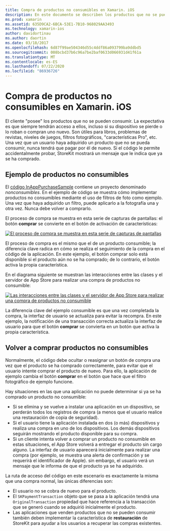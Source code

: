 ```yaml
---
title: Compra de productos no consumibles en Xamarin. iOS
description: En este documento se describen los productos que no se pueden consumir en Xamarin. iOS, que son características adquiridas por un usuario que permanecen disponibles indefinidamente, independientemente del dispositivo.
ms.prod: xamarin
ms.assetid: 635D9CA2-6BCA-53E1-7B10-968029AA3493
ms.technology: xamarin-ios
author: davidortinau
ms.author: daortin
ms.date: 03/18/2017
ms.openlocfilehash: 6d87f99ae504346d55c4ddf86a093799ba9ddbd5
ms.sourcegitcommit: 008bcbd37b6c96a7be2baf0633d066931d41f61a
ms.translationtype: MT
ms.contentlocale: es-ES
ms.lasthandoff: 07/22/2020
ms.locfileid: "86936726"
---
```

# <a name="purchasing-non-consumable-products-in-xamarinios"></a>Compra de productos no consumibles en Xamarin. iOS

El cliente "posee" los productos que no se pueden consumir. La expectativa es que siempre tendrán acceso a ellos, incluso si su dispositivo se pierde o lo roban o compran uno nuevo. Son útiles para libros, problemas de revistas, niveles de juegos, filtros fotográficos, "características Pro", etc. Una vez que un usuario haya adquirido un producto que no se pueda consumir, nunca tendrá que pagar por él de nuevo. Si el código le permite accidentalmente probar, StoreKit mostrará un mensaje que le indica que ya se ha comprado.

## <a name="non-consumable-products-sample"></a>Ejemplo de productos no consumibles

El [código InAppPurchaseSample](https://docs.microsoft.com/samples/xamarin/ios-samples/storekit) contiene un proyecto denominado *nonconsumibles*. En el ejemplo de código se muestra cómo implementar productos no consumibles mediante el uso de filtros de foto como ejemplo. Una vez que haya adquirido un filtro, puede aplicarlo a la fotografía una y otra vez. Nunca debe volver a comprarlo.   

El proceso de compra se muestra en esta serie de capturas de pantallas: el botón **comprar** se convierte en el botón de activación de características:   

 [![El proceso de compra se muestra en esta serie de capturas de pantallas](purchasing-non-consumable-products-images/image34.png)](purchasing-non-consumable-products-images/image34.png#lightbox)   

El proceso de compra es el mismo que el de un producto consumible; la diferencia clave radica en cómo se realiza el seguimiento de la compra en el código de la aplicación. En este ejemplo, el botón comprar solo está disponible si el producto aún no se ha comprado; de lo contrario, el botón activa la propia característica.   

En el diagrama siguiente se muestran las interacciones entre las clases y el servidor de App Store para realizar una compra de productos no consumible:   

 [![Las interacciones entre las clases y el servidor de App Store para realizar una compra de productos no consumible](purchasing-non-consumable-products-images/image35.png)](purchasing-non-consumable-products-images/image35.png#lightbox)   

La diferencia clave del ejemplo consumible es que una vez completada la compra, la interfaz de usuario se actualiza para evitar la recompra. En este ejemplo, la notificación de una transacción correcta actualiza la interfaz de usuario para que el botón **comprar** se convierta en un botón que activa la propia característica.

## <a name="re-purchasing-non-consumable-products"></a>Volver a comprar productos no consumibles

Normalmente, el código debe ocultar o reasignar un botón de compra una vez que el producto se ha comprado correctamente, para evitar que el usuario intente comprar el producto de nuevo. Para ello, la aplicación de ejemplo cambia el botón **comprar** en el botón que hace que el filtro fotográfico de ejemplo funcione.   

Hay situaciones en las que una aplicación no puede determinar si ya se ha comprado un producto no consumible:

- Si se elimina y se vuelve a instalar una aplicación en un dispositivo, se perderán todos los registros de compra (a menos que el usuario realice una restauración de copia de seguridad). 
- Si el usuario tiene la aplicación instalada en dos (o más) dispositivos y realiza una compra en uno de los dispositivos. Los demás dispositivos seguirán mostrando el producto disponible para su compra. 
- Si un cliente intenta volver a comprar un producto no consumible en estas situaciones, el App Store volverá a entregar el producto sin cargo alguno. La interfaz de usuario aparecerá inicialmente para realizar una compra (por ejemplo, se muestra una alerta de confirmación y se requerirá el identificador de Apple). sin embargo, el usuario verá un mensaje que le informa de que el producto ya se ha adquirido.  

La ruta de acceso del código en este escenario es exactamente la misma que una compra normal, las únicas diferencias son:

- El usuario no se cobra de nuevo para el producto.
- El `SKPaymentTransaction` objeto que se pasa a la aplicación tendrá una `OriginalTransaction` propiedad que hace referencia a la transacción que se generó cuando se adquirió inicialmente el producto. 
- Las aplicaciones que venden productos que no se pueden consumir también deben implementar la característica de **restauración** de StoreKit para ayudar a los usuarios a recuperar las compras existentes. 
